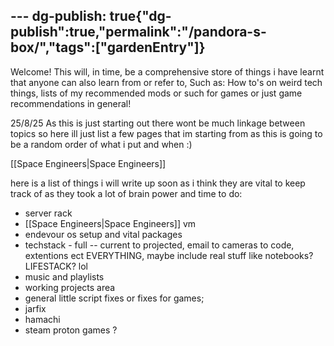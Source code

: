 --- dg-publish: true{"dg-publish":true,"permalink":"/pandora-s-box/","tags":["gardenEntry"]}
---

Welcome! This will, in time, be a comprehensive store of things i have learnt that anyone can also learn from or refer to, Such as: How to's on weird tech things, lists of my recommended mods or such for games or just game recommendations in general!


25/8/25
As this is just starting out there wont be much linkage between topics so here ill just list a few pages  that im starting from as this is going to be a random order of what i put and when :)

[[Space Engineers\|Space Engineers]]



here is a list of things i will write up soon as i think they are vital to keep track of as they took a lot of brain power and time to do:

- server rack
- [[Space Engineers\|Space Engineers]] vm
- endevour os setup and vital packages
- techstack - full -- current to projected, email to cameras to code, extentions ect EVERYTHING, maybe include real stuff like notebooks? LIFESTACK? lol
- music and playlists
- working projects area
- general little script fixes or fixes for games;
- jarfix
- hamachi
- steam proton games ?

